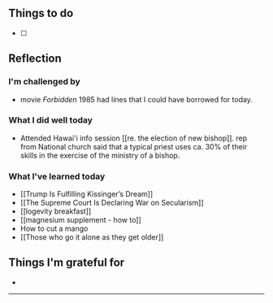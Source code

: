 ## Things to do

- [ ]

## Reflection


### I'm challenged by

- movie *Forbidden* 1985 had lines that I could have borrowed for today. 

### What I did well today

- Attended Hawai'i info session [[re. the election of new bishop]].
rep from National church said that a typical priest uses ca. 30% of their skills in the exercise of the ministry of a bishop.

### What I've learned today

- [[Trump Is Fulfilling Kissinger’s Dream]]
- [[The Supreme Court Is Declaring War on Secularism]]
- [[logevity breakfast]]
- [[magnesium supplement - how to]]
- How to cut a mango
- [[Those who go it alone as they get older]]


## Things I'm grateful for

-

---
